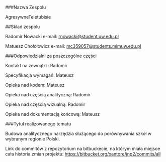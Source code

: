 ###Nazwa Zespolu


AgresywneTeletubisie

##Sklad zespolu

Radomir Nowacki e-mail: rnowacki@student.uw.edu.pl

Matuesz Chołołowicz e-mail: mc359057@students.mimuw.edu.pl

###Odpowiedzialni za poszczególne części


Kontakt na zewnątrz: Radomir

Specyfikacja wymagań: Mateusz

Opieka nad kodem: Mateusz

Opieka nad częścią analityczną: Radomir

Opieka nad częścią wizualną: Radomir

Opieka nad dokumentacją końcową: Mateusz


###Tytul realizowanego tematu


Budowa analitycznego narzędzia służącego do porównywania szkół w wybranym regionie Polski.

Link do commitów z repozytorium na bitbuckecie, na którym miała miejsce cała historia zmian projektu: https://bitbucket.org/xantore/jnp2/commits/all
